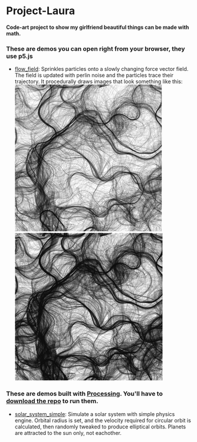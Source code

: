 # Project-Laura
**Code-art project to show my girlfriend beautiful things can be made with math.**

### These are demos you can open right from your browser, they use p5.js
- [flow_field](flow_field): Sprinkles particles onto a slowly changing force vector field. The field is updated with perlin noise and the particles trace their trajectory. It procedurally draws images that look something like this:
![A flow field after about half a minute](/flow_field/screenshot.png "Flow Field")
![A flow field after a few minutes](/flow_field/screenshot2.png "Flow Field")

### These are demos built with [Processing](https://processing.org/). You'll have to [download the repo](https://github.com/michaelruppe/Project-Laura) to run them.
- [solar_system_simple](solar_system_simple/): Simulate a solar system with simple physics engine. Orbital radius is set, and the velocity required for circular orbit is calculated, then randomly tweaked to produce elliptical orbits. Planets are attracted to the sun only, not eachother.